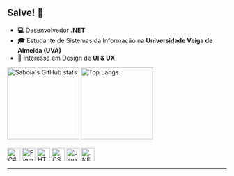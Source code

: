 ## Salve! 🤙
- **💻** Desenvolvedor **.NET**
- **🎓** Estudante de Sistemas da Informação na **Universidade Veiga de Almeida (UVA)**
- **🎨** Interesse em Design de **UI & UX.**

<div>
  <img src="https://github-readme-stats.vercel.app/api?username=lucassaboia&show_icons=true&theme=highcontrast" alt="Saboia's GitHub stats" height="165">
  <img src="https://github-readme-stats.vercel.app/api/top-langs/?username=lucassaboia&layout=compact&theme=highcontrast&langs_count=6" alt="Top Langs" height="165">
</div>
<br>

<div>
  <img src="https://cdn.jsdelivr.net/gh/devicons/devicon/icons/csharp/csharp-original.svg" width="30" alt="C#" style="fill: #6e6e6e;">
  <img src="https://cdn.jsdelivr.net/gh/devicons/devicon/icons/figma/figma-original.svg" width="30" alt="Figma" style="fill: #6e6e6e;">
  <img src="https://cdn.jsdelivr.net/gh/devicons/devicon/icons/html5/html5-original.svg" width="30" alt="HTML" style="fill: #6e6e6e;">
  <img src="https://cdn.jsdelivr.net/gh/devicons/devicon/icons/css3/css3-original.svg" width="30" alt="CSS" style="fill: #6e6e6e;">
  <img src="https://cdn.jsdelivr.net/gh/devicons/devicon/icons/javascript/javascript-original.svg" width="30" alt="JavaScript" style="fill: #6e6e6e;">
  <img src="https://cdn.jsdelivr.net/gh/devicons/devicon/icons/dot-net/dot-net-original.svg" width="30" alt=".NET" style="fill: #6e6e6e;">
</div>

---


